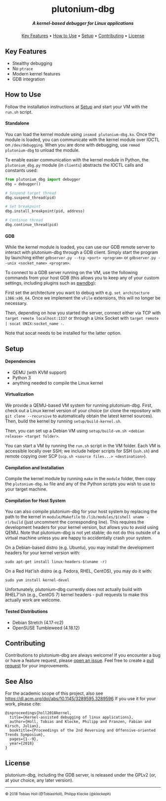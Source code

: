 <h1 align="center">plutonium-dbg</h1>

<h5 align=center>A kernel-based debugger for Linux applications</h4>

<p align="center">
  <a href="#key-features">Key Features</a> •
  <a href="#how-to-use">How to Use</a> •
  <a href="#setup">Setup</a> •
  <a href="#contributing">Contributing</a> •
  <a href="#license">License</a>
</p>

## Key Features

* Stealthy debugging
* No `ptrace`
* Modern kernel features
* GDB integration

## How to Use

Follow the installation instructions at <a href=#setup>Setup</a> and start your VM with the `run.sh` script.

#### Standalone

You can load the kernel module using `insmod plutonium-dbg.ko`. Once the module is loaded, you can communicate with the kernel module over IOCTL on `/dev/debugging`. When you are done with debugging, use `rmmod plutonium-dbg` to unload the module.

To enable easier communication with the kernel module in Python, the `plutonium_dbg.py` module (in `clients`) abstracts the IOCTL calls and constants used:

```python
from plutonium_dbg import debugger
dbg = debugger()

# Suspend target thread
dbg.suspend_thread(pid)

# Set breakpoint
dbg.install_breakpoint(pid, address)

# Continue thread
dbg.continue_thread(pid)
```

#### GDB

While the kernel module is loaded, you can use our GDB remote server to interact with plutonium-dbg through a GDB client.
Simply start the program by launching either `gdbserver.py --tcp <port> <program>` or `gdbserver.py --unix <socket_name> <program>`.

To connect to a GDB server running on the VM, use the following commands from  your host GDB (this allows you to keep any of your custom settings, including plugins such as [pwndbg](https://github.com/pwndbg/pwndbg)):

First set the architecture you want to debug with e.g. `set architecture i386:x86_64`. Once we implement the `vFile` extensions, this will no longer be necessary.

Then, depending on how you started the server, connect either via TCP with `target remote localhost:1337` or through a Unix Socket with `target remote | socat UNIX:socket_name -`.

Note that socat needs to be installed for the latter option.

## Setup

#### Dependencies

* QEMU (with KVM support)
* Python 3
* anything needed to compile the Linux kernel

#### Virtualization

We provide a QEMU-based VM system for running plutonium-dbg. First, check out a Linux kernel version of your choice (or clone the repository with `git clone --recursive` to automatically obtain the latest kernel sources). Then, build the kernel by running `setup/build-kernel.sh`.

Then, you can set up a Debian VM using `setup/build-vm.sh <debian release> <target folder>`.

You can start a VM by running the `run.sh` script in the VM folder. Each VM is accessible locally over SSH; we include helper scripts for SSH (`ssh.sh`) and remote copying over SCP (`scp.sh <source files...> <destination>`).

#### Compilation and Installation

Compile the kernel module by running `make` in the `module` folder, then copy the `plutonium-dbg.ko` file and any of the Python scripts you wish to use to your target machine.

#### Compilation for Host System

You can also compile plutonium-dbg for your host system by replacing the path to the kernel in `module/Makefile` to `/lib/modules/$(shell uname -r)/build` (just uncomment the corresponding line). This requires the development headers for your kernel version, but allows you to avoid using QEMU. Note that plutonium-dbg is not yet stable; do not do this outside of a virtual machine unless you are happy to accidentally crash your system.

On a Debian-based distro (e.g. Ubuntu), you may install the development headers for your kernel version with:

```shell
sudo apt-get install linux-headers-$(uname -r)
```

On a Red Hat'ish distro (e.g. Fedora, RHEL, CentOS), you may do it with:

```shell
sudo yum install kernel-devel
```

Unfortunately, plutonium-dbg currently does not actually build with RHEL7'ish (e.g., CentOS 7) kernel headers - pull requests to make this actually work are welcome.

#### Tested Distributions

- Debian Stretch (4.17-rc2)
- OpenSUSE Tumbleweed (4.18.12)


## Contributing

Contributions to plutonium-dbg are always welcome! If you encounter a bug or have a feature request, please [open an issue](https://github.com/plutonium-dbg/plutonium-dbg/issues/new). Feel free to create a [pull request](https://help.github.com/articles/creating-a-pull-request/) for your improvements.

## See Also
For the academic scope of this project, also see https://dl.acm.org/doi/abs/10.1145/3289595.3289596
If you use it for your work, please cite:
```
@inproceedings{holl2018kernel,
  title={Kernel-assisted debugging of linux applications},
  author={Holl, Tobias and Klocke, Philipp and Franzen, Fabian and Kirsch, Julian},
  booktitle={Proceedings of the 2nd Reversing and Offensive-oriented Trends Symposium},
  pages={1--9},
  year={2018}
}
```

## License

plutonium-dbg, including the GDB server, is released under the GPLv2 (or, at your choice, any later version).

----

<sup>© 2018 Tobias Holl (@TobiasHoll), Philipp Klocke (@klockeph)</sup>

